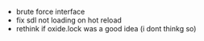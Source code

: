 - brute force interface 
- fix sdl not loading on hot reload 
- rethink if oxide.lock was a good idea (i dont thinkg so)

